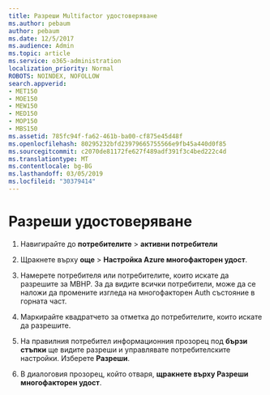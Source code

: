 ```yaml
---
title: Разреши Multifactor удостоверяване
ms.author: pebaum
author: pebaum
ms.date: 12/5/2017
ms.audience: Admin
ms.topic: article
ms.service: o365-administration
localization_priority: Normal
ROBOTS: NOINDEX, NOFOLLOW
search.appverid:
- MET150
- MOE150
- MEW150
- MED150
- MOP150
- MBS150
ms.assetid: 785fc94f-fa62-461b-ba00-cf875e45d48f
ms.openlocfilehash: 80295232bfd23979665755566e9fb45a440d0f85
ms.sourcegitcommit: c2070de81172fe627f489adf391f3c4bed222c4d
ms.translationtype: MT
ms.contentlocale: bg-BG
ms.lasthandoff: 03/05/2019
ms.locfileid: "30379414"
---
```

# <a name="enable-multi-factor-authentication"></a>Разреши удостоверяване

1. Навигирайте до **потребителите** \> **активни потребители**
    
2. Щракнете върху **още** \> **Настройка Azure многофакторен удост**. 
    
3. Намерете потребителя или потребителите, които искате да разрешите за МВНР. За да видите всички потребители, може да се наложи да промените изгледа на многофакторен Auth състояние в горната част.
    
4. Маркирайте квадратчето за отметка до потребителите, които искате да разрешите.
    
5.  На правилния потребител информационния прозорец под **бързи стъпки** ще видите разреши и управлявате потребителските настройки. Изберете **Разреши**. 
    
6. В диалоговия прозорец, който отваря, **щракнете върху Разреши многофакторен удост**. 
    

